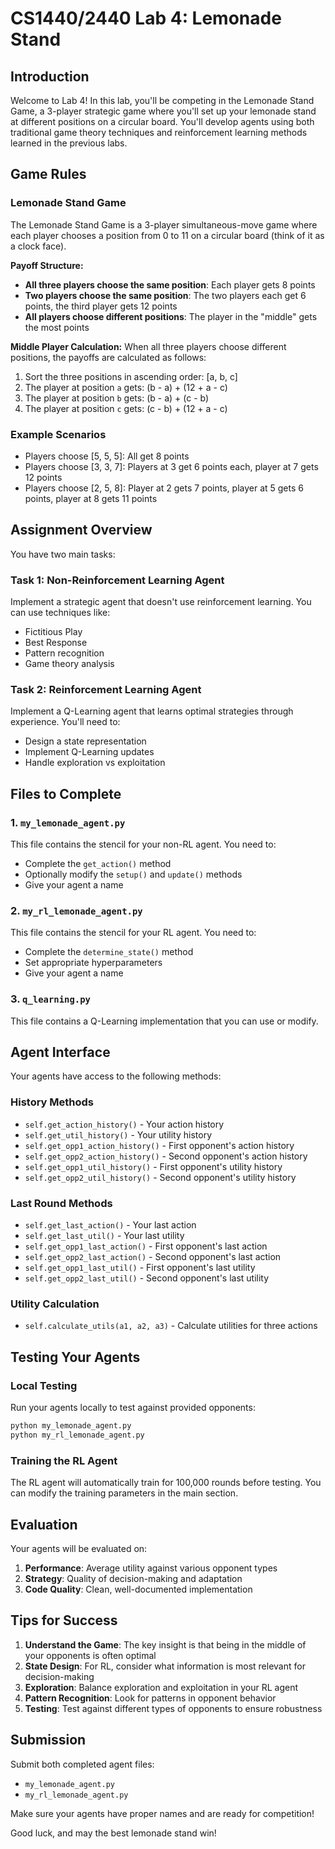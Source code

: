 # CS1440/2440 Lab 4: Lemonade Stand

## Introduction
Welcome to Lab 4! In this lab, you'll be competing in the Lemonade Stand Game, a 3-player strategic game where you'll set up your lemonade stand at different positions on a circular board. You'll develop agents using both traditional game theory techniques and reinforcement learning methods learned in the previous labs.

## Game Rules

### Lemonade Stand Game
The Lemonade Stand Game is a 3-player simultaneous-move game where each player chooses a position from 0 to 11 on a circular board (think of it as a clock face).

**Payoff Structure:**
- **All three players choose the same position**: Each player gets 8 points
- **Two players choose the same position**: The two players each get 6 points, the third player gets 12 points
- **All players choose different positions**: The player in the "middle" gets the most points

**Middle Player Calculation:**
When all three players choose different positions, the payoffs are calculated as follows:
1. Sort the three positions in ascending order: [a, b, c]
2. The player at position `a` gets: (b - a) + (12 + a - c)
3. The player at position `b` gets: (b - a) + (c - b)
4. The player at position `c` gets: (c - b) + (12 + a - c)

### Example Scenarios
- Players choose [5, 5, 5]: All get 8 points
- Players choose [3, 3, 7]: Players at 3 get 6 points each, player at 7 gets 12 points
- Players choose [2, 5, 8]: Player at 2 gets 7 points, player at 5 gets 6 points, player at 8 gets 11 points

## Assignment Overview

You have two main tasks:

### Task 1: Non-Reinforcement Learning Agent
Implement a strategic agent that doesn't use reinforcement learning. You can use techniques like:
- Fictitious Play
- Best Response
- Pattern recognition
- Game theory analysis

### Task 2: Reinforcement Learning Agent
Implement a Q-Learning agent that learns optimal strategies through experience. You'll need to:
- Design a state representation
- Implement Q-Learning updates
- Handle exploration vs exploitation

## Files to Complete

### 1. `my_lemonade_agent.py`
This file contains the stencil for your non-RL agent. You need to:
- Complete the `get_action()` method
- Optionally modify the `setup()` and `update()` methods
- Give your agent a name

### 2. `my_rl_lemonade_agent.py`
This file contains the stencil for your RL agent. You need to:
- Complete the `determine_state()` method
- Set appropriate hyperparameters
- Give your agent a name

### 3. `q_learning.py`
This file contains a Q-Learning implementation that you can use or modify.

## Agent Interface

Your agents have access to the following methods:

### History Methods
- `self.get_action_history()` - Your action history
- `self.get_util_history()` - Your utility history
- `self.get_opp1_action_history()` - First opponent's action history
- `self.get_opp2_action_history()` - Second opponent's action history
- `self.get_opp1_util_history()` - First opponent's utility history
- `self.get_opp2_util_history()` - Second opponent's utility history

### Last Round Methods
- `self.get_last_action()` - Your last action
- `self.get_last_util()` - Your last utility
- `self.get_opp1_last_action()` - First opponent's last action
- `self.get_opp2_last_action()` - Second opponent's last action
- `self.get_opp1_last_util()` - First opponent's last utility
- `self.get_opp2_last_util()` - Second opponent's last utility

### Utility Calculation
- `self.calculate_utils(a1, a2, a3)` - Calculate utilities for three actions

## Testing Your Agents

### Local Testing
Run your agents locally to test against provided opponents:
```bash
python my_lemonade_agent.py
python my_rl_lemonade_agent.py
```

### Training the RL Agent
The RL agent will automatically train for 100,000 rounds before testing. You can modify the training parameters in the main section.

## Evaluation

Your agents will be evaluated on:
1. **Performance**: Average utility against various opponent types
2. **Strategy**: Quality of decision-making and adaptation
3. **Code Quality**: Clean, well-documented implementation

## Tips for Success

1. **Understand the Game**: The key insight is that being in the middle of your opponents is often optimal
2. **State Design**: For RL, consider what information is most relevant for decision-making
3. **Exploration**: Balance exploration and exploitation in your RL agent
4. **Pattern Recognition**: Look for patterns in opponent behavior
5. **Testing**: Test against different types of opponents to ensure robustness

## Submission

Submit both completed agent files:
- `my_lemonade_agent.py`
- `my_rl_lemonade_agent.py`

Make sure your agents have proper names and are ready for competition!

Good luck, and may the best lemonade stand win! 